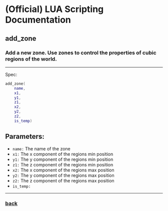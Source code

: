 
# (Official) LUA Scripting Documentation

## add_zone

### Add a new zone. Use zones to control the properties of cubic regions of the world.
___
Spec:
```lua
add_zone(
	name,
	x1,
	y1,
	z1,
	x2,
	y2,
	z2,
	is_temp)
```
## Parameters:
- `name:` The name of the zone
- `x1:` The x component of the regions min position
- `y1:` The y component of the regions min position
- `z1:` The z component of the regions min position
- `x2:` The x component of the regions max position
- `y2:` The y component of the regions max position
- `z2:` The z component of the regions max position
- `is_temp:` 

___
### [back](../zones)
